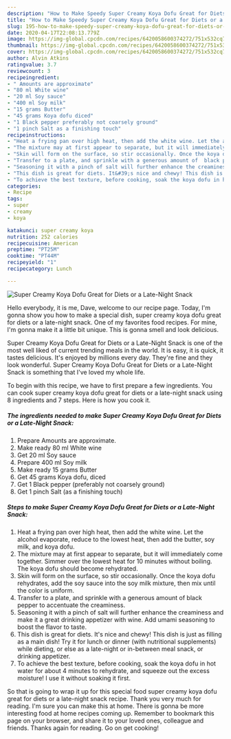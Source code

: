 ```yaml
---
description: "How to Make Speedy Super Creamy Koya Dofu Great for Diets or a Late-Night Snack"
title: "How to Make Speedy Super Creamy Koya Dofu Great for Diets or a Late-Night Snack"
slug: 195-how-to-make-speedy-super-creamy-koya-dofu-great-for-diets-or-a-late-night-snack
date: 2020-04-17T22:08:13.779Z
image: https://img-global.cpcdn.com/recipes/6420058600374272/751x532cq70/super-creamy-koya-dofu-great-for-diets-or-a-late-night-snack-recipe-main-photo.jpg
thumbnail: https://img-global.cpcdn.com/recipes/6420058600374272/751x532cq70/super-creamy-koya-dofu-great-for-diets-or-a-late-night-snack-recipe-main-photo.jpg
cover: https://img-global.cpcdn.com/recipes/6420058600374272/751x532cq70/super-creamy-koya-dofu-great-for-diets-or-a-late-night-snack-recipe-main-photo.jpg
author: Alvin Atkins
ratingvalue: 3.7
reviewcount: 3
recipeingredient:
- " Amounts are approximate"
- "80 ml White wine"
- "20 ml Soy sauce"
- "400 ml Soy milk"
- "15 grams Butter"
- "45 grams Koya dofu diced"
- "1 Black pepper preferably not coarsely ground"
- "1 pinch Salt as a finishing touch"
recipeinstructions:
- "Heat a frying pan over high heat, then add the white wine. Let the alcohol evaporate, reduce to the lowest heat, then add the butter, soy milk, and koya dofu."
- "The mixture may at first appear to separate, but it will immediately come together. Simmer over the lowest heat for 10 minutes without boiling. The koya dofu should become rehydrated."
- "Skin will form on the surface, so stir occasionally. Once the koya dofu rehydrates, add the soy sauce into the soy milk mixture, then mix until the color is uniform."
- "Transfer to a plate, and sprinkle with a generous amount of  black pepper to accentuate the creaminess."
- "Seasoning it with a pinch of salt will further enhance the creaminess and make it a great drinking appetizer with wine. Add umami seasoning to boost the flavor to taste."
- "This dish is great for diets. It&#39;s nice and chewy! This dish is just as filling as a main dish! Try it for lunch or dinner (with nutritional supplements) while dieting, or else as a late-night or in-between meal snack, or drinking appetizer."
- "To achieve the best texture, before cooking, soak the koya dofu in hot water for about 4 minutes to rehydrate, and squeeze out the excess moisture! I use it without soaking it first."
categories:
- Recipe
tags:
- super
- creamy
- koya

katakunci: super creamy koya 
nutrition: 252 calories
recipecuisine: American
preptime: "PT25M"
cooktime: "PT44M"
recipeyield: "1"
recipecategory: Lunch

---
```



![Super Creamy Koya Dofu Great for Diets or a Late-Night Snack](https://img-global.cpcdn.com/recipes/6420058600374272/751x532cq70/super-creamy-koya-dofu-great-for-diets-or-a-late-night-snack-recipe-main-photo.jpg)

Hello everybody, it is me, Dave, welcome to our recipe page. Today, I'm gonna show you how to make a special dish, super creamy koya dofu great for diets or a late-night snack. One of my favorites food recipes. For mine, I'm gonna make it a little bit unique. This is gonna smell and look delicious.



Super Creamy Koya Dofu Great for Diets or a Late-Night Snack is one of the most well liked of current trending meals in the world. It is easy, it is quick, it tastes delicious. It's enjoyed by millions every day. They're fine and they look wonderful. Super Creamy Koya Dofu Great for Diets or a Late-Night Snack is something that I've loved my whole life.


To begin with this recipe, we have to first prepare a few ingredients. You can cook super creamy koya dofu great for diets or a late-night snack using 8 ingredients and 7 steps. Here is how you cook it.

<!--inarticleads1-->

##### The ingredients needed to make Super Creamy Koya Dofu Great for Diets or a Late-Night Snack:

1. Prepare  Amounts are approximate.
1. Make ready 80 ml White wine
1. Get 20 ml Soy sauce
1. Prepare 400 ml Soy milk
1. Make ready 15 grams Butter
1. Get 45 grams Koya dofu, diced
1. Get 1 Black pepper (preferably not coarsely ground)
1. Get 1 pinch Salt (as a finishing touch)




<!--inarticleads2-->

##### Steps to make Super Creamy Koya Dofu Great for Diets or a Late-Night Snack:

1. Heat a frying pan over high heat, then add the white wine. Let the alcohol evaporate, reduce to the lowest heat, then add the butter, soy milk, and koya dofu.
1. The mixture may at first appear to separate, but it will immediately come together. Simmer over the lowest heat for 10 minutes without boiling. The koya dofu should become rehydrated.
1. Skin will form on the surface, so stir occasionally. Once the koya dofu rehydrates, add the soy sauce into the soy milk mixture, then mix until the color is uniform.
1. Transfer to a plate, and sprinkle with a generous amount of  black pepper to accentuate the creaminess.
1. Seasoning it with a pinch of salt will further enhance the creaminess and make it a great drinking appetizer with wine. Add umami seasoning to boost the flavor to taste.
1. This dish is great for diets. It&#39;s nice and chewy! This dish is just as filling as a main dish! Try it for lunch or dinner (with nutritional supplements) while dieting, or else as a late-night or in-between meal snack, or drinking appetizer.
1. To achieve the best texture, before cooking, soak the koya dofu in hot water for about 4 minutes to rehydrate, and squeeze out the excess moisture! I use it without soaking it first.




So that is going to wrap it up for this special food super creamy koya dofu great for diets or a late-night snack recipe. Thank you very much for reading. I'm sure you can make this at home. There is gonna be more interesting food at home recipes coming up. Remember to bookmark this page on your browser, and share it to your loved ones, colleague and friends. Thanks again for reading. Go on get cooking!
